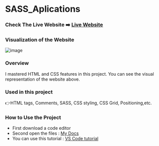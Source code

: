 # SASS_Aplications

### Check The Live Website ➡️ [Live Website](https://sekunev.github.io/Projects/21_SASS_Aplications/structured/)


### Visualization of the Website
![image](https://user-images.githubusercontent.com/101554737/188278611-25b18bcd-c857-4d77-a654-e5ba42fd649a.png)




### Overview
I mastered HTML and CSS features in this project. You can see the visual representation of the website above.

### Used in this project
👉HTML tags, Comments, SASS, CSS styling, CSS Grid, Positioning,etc.

### How to Use the Project
+ First download a code editor
+ Second open the files : [My Docs](https://github.com/Sekunev/Projects/tree/main/21_SASS_Aplications/structured)
+ You can use this tutorial : [VS Code tutorial](https://www.youtube.com/watch?v=fJEbVCrEMSE)

